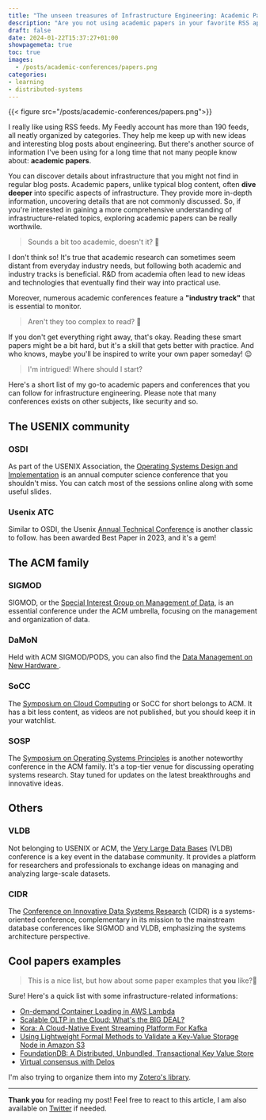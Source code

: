 ```yaml
---
title: "The unseen treasures of Infrastructure Engineering: Academic Papers"
description: "Are you not using academic papers in your favorite RSS app? You should!"
draft: false
date: 2024-01-22T15:37:27+01:00
showpagemeta: true
toc: true
images:
  - /posts/academic-conferences/papers.png
categories:
- learning
- distributed-systems
---
```


{{< figure src="/posts/academic-conferences/papers.png">}}

I really like using RSS feeds. My Feedly account has more than 190 feeds, all neatly organized by categories. They help me keep up with new ideas and interesting blog posts about engineering. But there's another source of information I've been using for a long time that not many people know about: **academic papers**.

You can discover details about infrastructure that you might not find in regular blog posts. Academic papers, unlike typical blog content, often **dive deeper** into specific aspects of infrastructure. They provide more in-depth information, uncovering details that are not commonly discussed. So, if you're interested in gaining a more comprehensive understanding of infrastructure-related topics, exploring academic papers can be really worthwile.

> Sounds a bit too academic, doesn't it? 🤔

I don't think so!  It's true that academic research can sometimes seem distant from everyday industry needs, but following both academic and industry tracks is beneficial. R&D from academia often lead to new ideas and technologies that eventually find their way into practical use.

Moreover, numerous academic conferences feature a **"industry track"** that is essential to monitor.

> Aren't they too complex to read? 🤔

If you don't get everything right away, that's okay. Reading these smart papers might be a bit hard, but it's a skill that gets better with practice. And who knows, maybe you'll be inspired to write your own paper someday! 😉

> I'm intrigued! Where should I start?

Here's a short list of my go-to academic papers and conferences that you can follow for infrastructure engineering. Please note that many conferences exists on other subjects, like security and so.

## The USENIX community

### OSDI

As part of the USENIX Association, the [Operating Systems Design and Implementation](https://www.usenix.org/conferences) is an annual computer science conference that you shouldn't miss. You can catch most of the sessions online along with some useful slides.

### Usenix ATC

Similar to OSDI, the Usenix [Annual Technical Conference](https://www.usenix.org/conferences) is another classic to follow.  has been awarded Best Paper in 2023, and it's a gem!

## The ACM family

### SIGMOD

SIGMOD, or the [Special Interest Group on Management of Data](https://sigmod.org/), is an essential conference under the ACM umbrella, focusing on the management and organization of data.

### DaMoN

Held with ACM SIGMOD/PODS, you can also find the [Data Management on New Hardware ](https://damon-db.org/).

### SoCC

The [Symposium on Cloud Computing](https://acmsocc.org/2023/) or SoCC for short belongs to ACM. It has a bit less content, as videos are not published, but you should keep it in your watchlist.

### SOSP

The [Symposium on Operating Systems Principles](http://sosp.org/) is another noteworthy conference in the ACM family. It's a top-tier venue for discussing operating systems research. Stay tuned for updates on the latest breakthroughs and innovative ideas.
## Others

### VLDB

Not belonging to USENIX or ACM, the [Very Large Data Bases](https://vldb.org/) (VLDB) conference is a key event in the database community. It provides a platform for researchers and professionals to exchange ideas on managing and analyzing large-scale datasets.

### CIDR

The [Conference on Innovative Data Systems Research](https://www.cidrdb.org) (CIDR) is a systems-oriented conference, complementary in its mission to the mainstream database conferences like SIGMOD and VLDB, emphasizing the systems architecture perspective.

## Cool papers examples

> This is a nice list, but how about some paper examples that **you** like?🤔

Sure! Here's a quick list with some infrastructure-related informations:

* [On-demand Container Loading in AWS Lambda](https://www.usenix.org/conference/atc23/presentation/brooker)
* [Scalable OLTP in the Cloud: What's the BIG DEAL?](https://www.cidrdb.org/cidr2024/papers/p63-helland.pdf)
* [Kora: A Cloud-Native Event Streaming Platform For Kafka](https://www.confluent.io/blog/cloud-native-kafka-kora-vldb-award/)
* [Using Lightweight Formal Methods to Validate a Key-Value Storage Node in Amazon S3](https://www.youtube.com/watch?v=YdxvOPenjWI)
* [FoundationDB: A Distributed, Unbundled, Transactional Key Value Store](https://www.foundationdb.org/blog/fdb-paper/)
* [Virtual consensus with Delos](https://www.usenix.org/conference/osdi20/presentation/balakrishnan)

I'm also trying to organize them into my [Zotero's library](https://www.zotero.org/pierre.zemb/library).

---

**Thank you** for reading my post! Feel free to react to this article, I am also available on [Twitter](https://twitter.com/PierreZ) if needed.
